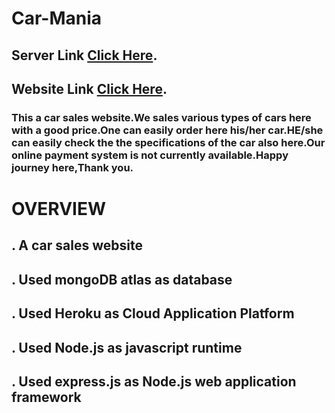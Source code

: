 # Car-Mania
## Server Link [Click Here](http://localhost:8000/). 
## Website Link [Click Here](https://car-mania-f1b76.web.app/).

### This a car sales website.We sales various types of cars here with a good price.One can easily order here his/her car.HE/she can easily check the the specifications of the car also here.Our online payment system is not currently available.Happy journey here,Thank you.

# OVERVIEW
## . A car sales website
## . Used mongoDB atlas as database
## . Used Heroku as Cloud Application Platform
## . Used Node.js as javascript runtime
## . Used express.js as Node.js web application framework  
